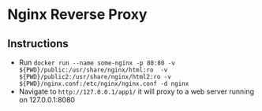 # Nginx Reverse Proxy

## Instructions

* Run ``docker run --name some-nginx -p 80:80 -v ${PWD}/public:/usr/share/nginx/html:ro  -v ${PWD}/public2:/usr/share/nginx/html2:ro -v ${PWD}/nginx.conf:/etc/nginx/nginx.conf -d nginx``
* Navigate to ``http://127.0.0.1/app1/`` it will proxy to a web server running on 127.0.0.1:8080